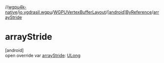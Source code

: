 //[wgpu4k-native](../../../../index.md)/[io.ygdrasil.wgpu](../../index.md)/[WGPUVertexBufferLayout](../index.md)/[[android]ByReference](index.md)/[arrayStride](array-stride.md)

# arrayStride

[android]\
open override var [arrayStride](array-stride.md): [ULong](https://kotlinlang.org/api/core/kotlin-stdlib/kotlin/-u-long/index.html)